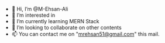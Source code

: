 - 👋 Hi, I’m @M-Ehsan-Ali
- 👀 I’m interested in 
- 🌱 I’m currently learning MERN Stack
- 💞️ I’m looking to collaborate on other contents
- 📫 You can contact me on "mrehsan51@gmail.com" this mail.

<!---
M-Ehsan-Ali/M-Ehsan-Ali is a ✨ special ✨ repository because its `README.md` (this file) appears on your GitHub profile.
You can click the Preview link to take a look at your changes.
--->
